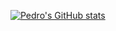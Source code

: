 [![Pedro's GitHub stats](https://github-readme-stats.vercel.app/api?username=pedrosantb)](https://github.com/anuraghazra/github-readme-stats)

